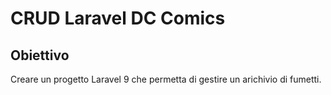 # CRUD Laravel DC Comics

## Obiettivo
Creare un progetto Laravel 9 che permetta di gestire un arichivio di fumetti.
